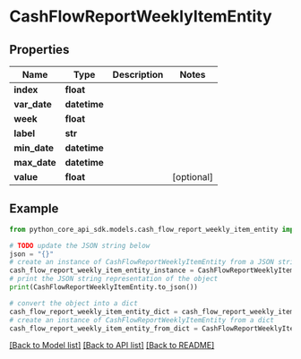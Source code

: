 # CashFlowReportWeeklyItemEntity


## Properties

Name | Type | Description | Notes
------------ | ------------- | ------------- | -------------
**index** | **float** |  | 
**var_date** | **datetime** |  | 
**week** | **float** |  | 
**label** | **str** |  | 
**min_date** | **datetime** |  | 
**max_date** | **datetime** |  | 
**value** | **float** |  | [optional] 

## Example

```python
from python_core_api_sdk.models.cash_flow_report_weekly_item_entity import CashFlowReportWeeklyItemEntity

# TODO update the JSON string below
json = "{}"
# create an instance of CashFlowReportWeeklyItemEntity from a JSON string
cash_flow_report_weekly_item_entity_instance = CashFlowReportWeeklyItemEntity.from_json(json)
# print the JSON string representation of the object
print(CashFlowReportWeeklyItemEntity.to_json())

# convert the object into a dict
cash_flow_report_weekly_item_entity_dict = cash_flow_report_weekly_item_entity_instance.to_dict()
# create an instance of CashFlowReportWeeklyItemEntity from a dict
cash_flow_report_weekly_item_entity_from_dict = CashFlowReportWeeklyItemEntity.from_dict(cash_flow_report_weekly_item_entity_dict)
```
[[Back to Model list]](../README.md#documentation-for-models) [[Back to API list]](../README.md#documentation-for-api-endpoints) [[Back to README]](../README.md)


